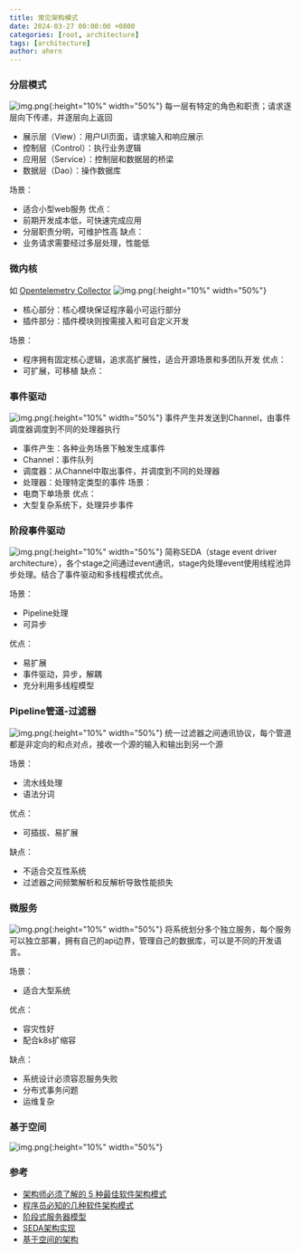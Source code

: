 ```yaml
---
title: 常见架构模式
date: 2024-03-27 00:00:00 +0800
categories: [root, architecture]
tags: [architecture]
author: ahern
---
```


### 分层模式
![img.png](./assets/images/img_6.png){:height="10%" width="50%"}
每一层有特定的角色和职责；请求逐层向下传递，并逐层向上返回
- 展示层（View）：用户UI页面，请求输入和响应展示
- 控制层（Control）：执行业务逻辑
- 应用层（Service）：控制层和数据层的桥梁
- 数据层（Dao）：操作数据库

场景：
- 适合小型web服务
优点：
- 前期开发成本低，可快速完成应用
- 分层职责分明，可维护性高
缺点：
- 业务请求需要经过多层处理，性能低

### 微内核
如 [Opentelemetry Collector](https://github.com/open-telemetry/opentelemetry-collector)
![img.png](./assets/images/img_7.png){:height="10%" width="50%"}
- 核心部分：核心模块保证程序最小可运行部分
- 插件部分：插件模块则按需接入和可自定义开发

场景：
- 程序拥有固定核心逻辑，追求高扩展性，适合开源场景和多团队开发
优点：
- 可扩展，可移植
缺点：

### 事件驱动
![img.png](./assets/images/img_8.png){:height="10%" width="50%"}
事件产生并发送到Channel，由事件调度器调度到不同的处理器执行
- 事件产生：各种业务场景下触发生成事件
- Channel：事件队列
- 调度器：从Channel中取出事件，并调度到不同的处理器
- 处理器：处理特定类型的事件
场景：
- 电商下单场景
优点：
- 大型复杂系统下，处理异步事件

### 阶段事件驱动
![img.png](./assets/images/img.png){:height="10%" width="50%"}
简称SEDA（stage event driver architecture），各个stage之间通过event通讯，stage内处理event使用线程池异步处理。结合了事件驱动和多线程模式优点。

场景：
- Pipeline处理
- 可异步

优点：
- 易扩展
- 事件驱动，异步，解耦
- 充分利用多线程模型

### Pipeline管道-过滤器
![img.png](./assets/images/img_1.png){:height="10%" width="50%"}
统一过滤器之间通讯协议，每个管道都是非定向的和点对点，接收一个源的输入和输出到另一个源

场景：
- 流水线处理
- 语法分词

优点：
- 可插拔、易扩展

缺点：
- 不适合交互性系统
- 过滤器之间频繁解析和反解析导致性能损失

### 微服务
![img.png](./assets/images/img_3.png){:height="10%" width="50%"}
将系统划分多个独立服务，每个服务可以独立部署，拥有自己的api边界，管理自己的数据库，可以是不同的开发语言。

场景：
- 适合大型系统

优点：
- 容灾性好
- 配合k8s扩缩容

缺点：
- 系统设计必须容忍服务失败
- 分布式事务问题
- 运维复杂

### 基于空间
![img.png](./assets/images/img_4.png){:height="10%" width="50%"}

### 参考
- [架构师必须了解的 5 种最佳软件架构模式](https://www.infoq.cn/article/vrquohwkwjjghb5wvx1y)
- [程序员必知的几种软件架构模式](https://www.infoq.cn/article/6rx047oohjlrdipd1bc2)
- [阶段式服务器模型](https://zh.wikipedia.org/wiki/%E9%98%B6%E6%AE%B5%E5%BC%8F%E6%9C%8D%E5%8A%A1%E5%99%A8%E6%A8%A1%E5%9E%8B)
- [SEDA架构实现](https://blog.51cto.com/SoyTechnology/3346495)
- [基于空间的架构](http://www.uml.org.cn/zjjs/202212164.asp)
